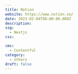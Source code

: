 ```yaml
---
title: Notion
website: https://www.notion.so/
date: 2023-02-04T00:00:00.000Z
description:
ssg:
  - Nextjs
css:

cms:
  - Contentful
category:
  - others
draft: false
---
```

